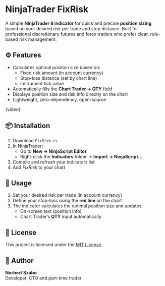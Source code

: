 # NinjaTrader FixRisk

A simple **NinjaTrader 8 indicator** for quick and precise **position sizing** based on your desired risk per trade and stop distance.   Built for professional discretionary futures and forex traders who prefer clear, rule-based risk management.

## ⚙️ Features

- Calculates optimal position size based on:
  - Fixed risk amount (in account currency)
  - Stop-loss distance (set by chart line)
  - Instrument tick value
- Automatically fills the **Chart Trader → QTY** field
- Displays position size and risk info directly on the chart
- Lightweight, zero-dependency, open-source

{video}

## 📦 Installation

1. Download `FixRisk.cs`
2. In NinjaTrader:
   - Go to **New → NinjaScript Editor**
   - Right-click the **Indicators** folder → **Import → NinjaScript...**
3. Compile and refresh your indicators list
4. Add *FixRisk* to your chart

## 🧠 Usage

1. Set your desired risk per trade (in account currency)
2. Define your stop-loss using the **red line** on the chart
3. The indicator calculates the optimal position size and updates:
   - On-screen text (position info)
   - Chart Trader’s **QTY** input automatically


## 🧾 License

This project is licensed under the [MIT License](./LICENSE).

## 👤 Author

**Norbert Szabo**  
Developer, CTO and part-time trader